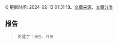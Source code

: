 :alarm_clock: 更新时间: 2024-02-13 01:31:18。[文章来源](/README.md)、[文章分类](/TAGS.md)

## 报告


> 关键字：`报告`、`月报`



